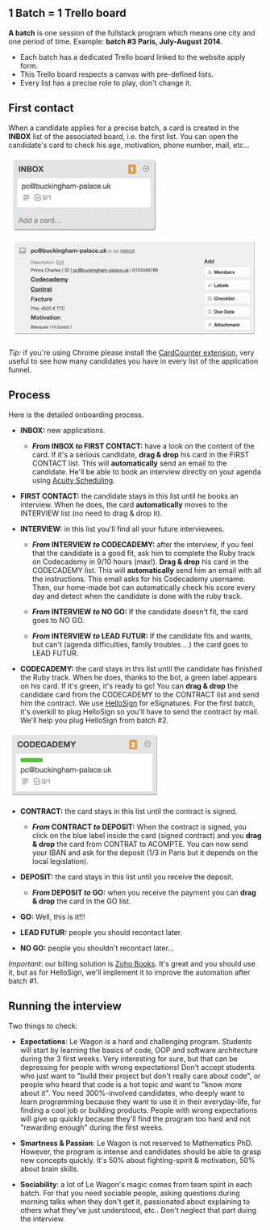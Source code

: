 ## 1 Batch = 1 Trello board

**A batch** is one session of the fullstack program which means one city and one period of time. Example: **batch #3 Paris, July-August 2014**.

- Each batch has a dedicated Trello board linked to the website apply form.
- This Trello board respects a canvas with pre-defined lists.
- Every list has a precise role to play, don't change it.

## First contact

When a candidate applies for a precise batch, a card is created in the **INBOX** list of the associated board, i.e. the first list. You can open the candidate's card to check his age, motivation, phone number, mail, etc...

![inbox list](images/inbox.png)
![card](images/card.png)

_Tip:_ if you're using Chrome please install the [CardCounter extension](https://chrome.google.com/webstore/detail/cardcounter-for-trello/miejdnaildjcmahbhmfngfdoficmkdhi?hl=en), very useful to see how many candidates you have in every list of the application funnel.

## Process

Here is the detailed onboarding process.

- **INBOX:** new applications.

  - **_From_ INBOX _to_ FIRST CONTACT:** have a look on the content of the card. If it's a serious candidate, **drag & drop** his card in the FIRST CONTACT list. This will **automatically** send an email to the candidate. He'll be able to book an interview directly on your agenda using [Acuity Scheduling](https://acuityscheduling.com/).

- **FIRST CONTACT:** the candidate stays in this list until he books an interview. When he does, the card **automatically** moves to the INTERVIEW list (no need to drag & drop it).

- **INTERVIEW:** in this list you'll find all your future interviewees.

  - **_From_ INTERVIEW _to_ CODECADEMY:** after the interview, if you feel that the candidate is a good fit, ask him to complete the Ruby track on Codecademy in 9/10 hours (max!). **Drag & drop** his card in the CODECADEMY list. This will **automatically** send him an email with all the instructions. This email asks for his Codecademy username. Then, our home-made bot can automatically check his score every day and detect when the candidate is done with the ruby track.

  - **_From_ INTERVIEW _to_ NO GO:** If the candidate doesn't fit, the card goes to NO GO.

  - **_From_ INTERVIEW _to_ LEAD FUTUR:** If the candidate fits and wants, but can't (agenda difficulties, family troubles ...) the card goes to LEAD FUTUR.

- **CODECADEMY:** the card stays in this list until the candidate has finished the Ruby track. When he does, thanks to the bot, a green label appears on his card. If it's green, it's ready to go! You can **drag & drop** the candidate card from the CODECADEMY to the CONTRACT list and send him the contract. We use [HelloSign](https://www.hellosign.com/) for eSignatures. For the first batch, it's overkill to plug HelloSign so you'll have to send the contract by mail. We'll help you plug HelloSign from batch #2.

![codecademy list](images/codecademy.png)

- **CONTRACT:** the card stays in this list until the contract is signed.

  - **_From_ CONTRACT _to_ DEPOSIT:** When the contract is signed, you click on the blue label inside the card (signed contract) and you **drag & drop** the card from CONTRAT to ACOMPTE. You can now send your IBAN and ask for the deposit (1/3 in Paris but it depends on the local legislation).

- **DEPOSIT:** the card stays in this list until you receive the deposit.

  - **_From_ DEPOSIT _to_ GO:** when you receive the payment you can **drag & drop** the card in the GO list.

- **GO:** Well, this is it!!!

- **LEAD FUTUR:** people you should recontact later.

- **NO GO:** people you shouldn't recontact later...

_Important_: our billing solution is [Zoho Books](https://books.zoho.com). It's great and you should use it, but as for HelloSign, we'll implement it to improve the automation after batch #1.

## Running the interview

Two things to check:

- **Expectations**: Le Wagon is a hard and challenging program. Students will start by learning the basics of code, OOP and software architecture during the 3 first weeks. Very interesting for sure, but that can be depressing for people with wrong expectations! Don't accept students who just want to "build their project but don't really care about code", or people who heard  that code is a hot topic and want to "know more about it". You need 300%-involved candidates, who deeply want to learn programming because they want to use it in their everyday-life, for finding a cool job or building products. People with wrong expectations will give up quickly because they'll find the program too hard and not "rewarding enough" during the first weeks.

- **Smartness & Passion**: Le Wagon is not reserved to Mathematics PhD. However, the program is intense and candidates should be able to grasp new concepts quickly. It's 50% about fighting-spirit & motivation, 50% about brain skills.

- **Sociability**: a lot of Le Wagon's magic comes from team spirit in each batch. For that you need sociable people, asking questions during morning talks when they don't get it, passionated about explaining to others what they've just understood, etc.. Don't neglect that part duing the interview.
